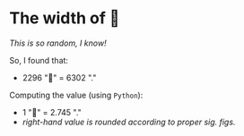 
# The width of 🤪
*This is so random, I know!*

So, I found that:
* 2296 "🤪" = 6302 "."

Computing the value (using `Python`):
* 1 "🤪" = 2.745 "."
* *right-hand value is rounded according to proper sig. figs.*

